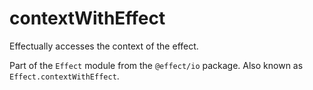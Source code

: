 # contextWithEffect

Effectually accesses the context of the effect.

Part of the `Effect` module from the `@effect/io` package. Also known as `Effect.contextWithEffect`.
